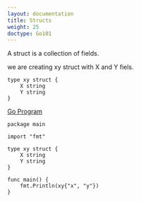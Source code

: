 ```yaml
---
layout: documentation
title: Structs
weight: 25
doctype: Go101
---
```


A struct is a collection of fields.


we are creating xy struct with X and Y fiels.
```
type xy struct {
	X string
	Y string
}
```
[Go Program](https://play.golang.org/p/ffvPEWNpNvW) 
```
package main

import "fmt"

type xy struct {
	X string
	Y string
}

func main() {
	fmt.Println(xy{"x", "y"})
}
```
